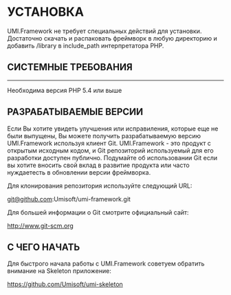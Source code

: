 # УСТАНОВКА

UMI.Framework не требует специальных действий для установки. Достаточно
скачать и распаковать фреймворк в любую директорию и добавить /library
в include_path интерпретатора PHP.

## СИСТЕМНЫЕ ТРЕБОВАНИЯ
-------------------

Необходима версия PHP 5.4 или выше

## РАЗРАБАТЫВАЕМЫЕ ВЕРСИИ

Если Вы хотите увидеть улучшения или исправиления, которые еще не были выпущены,
Вы можете получить разрабатываемую версию UMI.Framework используя клиент Git.
UMI.Framework - это продукт с открытым исходным кодом, и
Git репозиторий используемый для его разработки доступен публично.
Подумайте об использовании Git если вы хотите вносить свой вклад в развитие продукта
или часто нуждаетесть в обновлении версии фреймворка.

Для клонирования репозитория используйте следующий URL:

git@github.com:Umisoft/umi-framework.git

Для большей информации о Git смотрите официальный сайт:

http://www.git-scm.org

## С ЧЕГО НАЧАТЬ

Для быстрого начала работы с UMI.Framework советуем обратить внимание на
Skeleton приложение:

https://github.com/Umisoft/umi-skeleton
